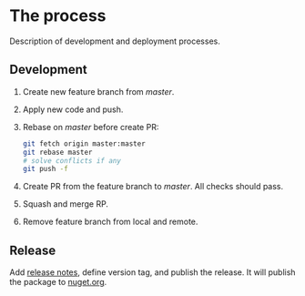 # The process

Description of development and deployment processes.

## Development

1. Create new feature branch from *master*.
1. Apply new code and push.
1. Rebase on *master* before create PR:

   ``` bash
   git fetch origin master:master
   git rebase master
   # solve conflicts if any
   git push -f
   ```

1. Create PR from the feature branch to *master*. All checks should pass.
1. Squash and merge RP.
1. Remove feature branch from local and remote.

## Release

Add [release notes](https://github.com/sgaliamov/scurry/releases/new), define version tag, and publish the release.
It will publish the package to [nuget.org](https://www.nuget.org/packages/SCurry/).